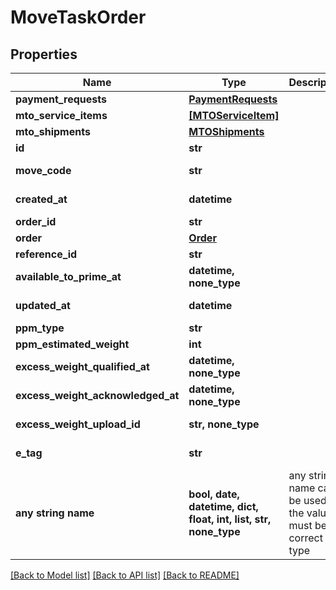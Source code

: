 # MoveTaskOrder


## Properties
Name | Type | Description | Notes
------------ | ------------- | ------------- | -------------
**payment_requests** | [**PaymentRequests**](PaymentRequests.md) |  | 
**mto_service_items** | [**[MTOServiceItem]**](MTOServiceItem.md) |  | 
**mto_shipments** | [**MTOShipments**](MTOShipments.md) |  | 
**id** | **str** |  | [optional] 
**move_code** | **str** |  | [optional] [readonly] 
**created_at** | **datetime** |  | [optional] [readonly] 
**order_id** | **str** |  | [optional] 
**order** | [**Order**](Order.md) |  | [optional] 
**reference_id** | **str** |  | [optional] 
**available_to_prime_at** | **datetime, none_type** |  | [optional] [readonly] 
**updated_at** | **datetime** |  | [optional] [readonly] 
**ppm_type** | **str** |  | [optional] 
**ppm_estimated_weight** | **int** |  | [optional] 
**excess_weight_qualified_at** | **datetime, none_type** |  | [optional] [readonly] 
**excess_weight_acknowledged_at** | **datetime, none_type** |  | [optional] [readonly] 
**excess_weight_upload_id** | **str, none_type** |  | [optional] [readonly] 
**e_tag** | **str** |  | [optional] [readonly] 
**any string name** | **bool, date, datetime, dict, float, int, list, str, none_type** | any string name can be used but the value must be the correct type | [optional]

[[Back to Model list]](../README.md#documentation-for-models) [[Back to API list]](../README.md#documentation-for-api-endpoints) [[Back to README]](../README.md)


